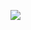[![](http://img.youtube.com/vi/X30Stmc1174/0.jpg)](https://www.youtube.com/watch?v=X30Stmc1174&list=PLb6UbFXBdbCrvdXVgY_3jp5swtvW24fYv&index=1)
